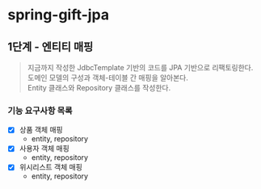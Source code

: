 # spring-gift-jpa

## 1단계 - 엔티티 매핑
> 지금까지 작성한 JdbcTemplate 기반의 코드를 JPA 기반으로 리팩토링한다.   
> 도메인 모델의 구성과 객체-테이블 간 매핑을 알아본다.   
> Entity 클래스와 Repository 클래스를 작성한다.

### 기능 요구사항 목록
- [x] 상품 객체 매핑
  - entity, repository
- [x] 사용자 객체 매핑
  - entity, repository
- [x] 위시리스트 객체 매핑
  - entity, repository